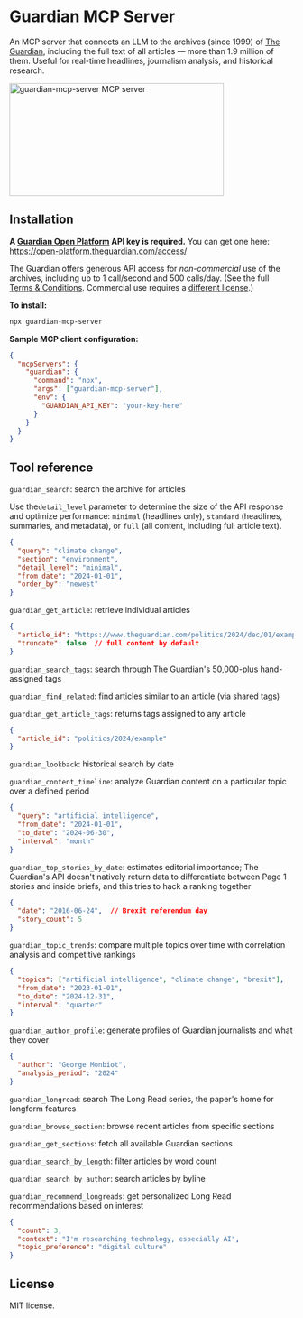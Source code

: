 # Guardian MCP Server

An MCP server that connects an LLM to the archives (since 1999) of [The Guardian](https://www.theguardian.com/), including the full text of all articles — more than 1.9 million of them. Useful for real-time headlines, journalism analysis, and historical research.

<a href="https://glama.ai/mcp/servers/@jbenton/guardian-mcp-server">
  <img width="380" height="200" src="https://glama.ai/mcp/servers/@jbenton/guardian-mcp-server/badge" alt="guardian-mcp-server MCP server" />
</a>

## Installation

**A [Guardian Open Platform](https://open-platform.theguardian.com/) API key is required.** You can get one here: https://open-platform.theguardian.com/access/

The Guardian offers generous API access for *non-commercial* use of the archives, including up to 1 call/second and 500 calls/day. (See the full [Terms & Conditions](https://www.theguardian.com/open-platform/terms-and-conditions). Commercial use requires a [different license](https://bonobo.capi.gutools.co.uk/register/commercial).) 

**To install:**
```bash
npx guardian-mcp-server
```

**Sample MCP client configuration:**
```json
{
  "mcpServers": {
    "guardian": {
      "command": "npx",
      "args": ["guardian-mcp-server"],
      "env": {
        "GUARDIAN_API_KEY": "your-key-here"
      }
    }
  }
}
```

## Tool reference

`guardian_search`: search the archive for articles

Use the`detail_level` parameter to determine the size of the API response and optimize performance: `minimal` (headlines only), `standard` (headlines, summaries, and metadata), or `full` (all content, including full article text).

```json
{
  "query": "climate change",
  "section": "environment", 
  "detail_level": "minimal",
  "from_date": "2024-01-01",
  "order_by": "newest"
}
```

`guardian_get_article`: retrieve individual articles
```json
{
  "article_id": "https://www.theguardian.com/politics/2024/dec/01/example", 
  "truncate": false  // full content by default
}
```
`guardian_search_tags`: search through The Guardian's 50,000-plus hand-assigned tags

`guardian_find_related`: find articles similar to an article (via shared tags)

`guardian_get_article_tags`: returns tags assigned to any article

```json
{
  "article_id": "politics/2024/example"
}
```

`guardian_lookback`: historical search by date

`guardian_content_timeline`: analyze Guardian content on a particular topic over a defined period

```json
{
  "query": "artificial intelligence",
  "from_date": "2024-01-01",
  "to_date": "2024-06-30", 
  "interval": "month"
}
```

`guardian_top_stories_by_date`: estimates editorial importance; The Guardian's API doesn't natively return data to differentiate between Page 1 stories and inside briefs, and this tries to hack a ranking together

```json
{
  "date": "2016-06-24",  // Brexit referendum day
  "story_count": 5
}
```

`guardian_topic_trends`: compare multiple topics over time with correlation analysis and competitive rankings

```json
{
  "topics": ["artificial intelligence", "climate change", "brexit"],
  "from_date": "2023-01-01",
  "to_date": "2024-12-31",
  "interval": "quarter"
}
```

`guardian_author_profile`: generate profiles of Guardian journalists and what they cover

```json
{
  "author": "George Monbiot",
  "analysis_period": "2024"
}
```

`guardian_longread`: search The Long Read series, the paper's home for longform features

`guardian_browse_section`: browse recent articles from specific sections

`guardian_get_sections`: fetch all available Guardian sections

`guardian_search_by_length`: filter articles by word count

`guardian_search_by_author`: search articles by byline

`guardian_recommend_longreads`: get personalized Long Read recommendations based on interest

```json
{
  "count": 3,
  "context": "I'm researching technology, especially AI",
  "topic_preference": "digital culture"
}
```

## License

MIT license.